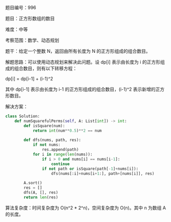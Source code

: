 题目编号：996

题目：正方形数组的数目

难度：中等

考察范围：数学、动态规划

题干：给定一个整数 N，返回由所有长度为 N 的正方形组成的组合数目。

解题思路：可以使用动态规划来解决此问题。设 dp[i] 表示由长度为 i 的正方形组成的组合数目，则有以下转移方程：

dp[i] = dp[i-1] + (i-1)^2

其中 dp[i-1] 表示由长度为 i-1 的正方形组成的组合数目，(i-1)^2 表示新增的正方形数目。

解决方案：

```python
class Solution:
    def numSquarefulPerms(self, A: List[int]) -> int:
        def isSquare(num):
            return int(num**0.5)**2 == num
        
        def dfs(nums, path, res):
            if not nums:
                res.append(path)
            for i in range(len(nums)):
                if i > 0 and nums[i] == nums[i-1]:
                    continue
                if not path or isSquare(path[-1]+nums[i]):
                    dfs(nums[:i]+nums[i+1:], path+[nums[i]], res)
        
        A.sort()
        res = []
        dfs(A, [], res)
        return len(res)
```

算法复杂度：时间复杂度为 O(n^2 * 2^n)，空间复杂度为 O(n)。其中 n 为数组 A 的长度。